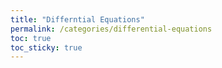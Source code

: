 ```yaml
---
title: "Differntial Equations"
permalink: /categories/differential-equations
toc: true
toc_sticky: true
---
```


<br>
